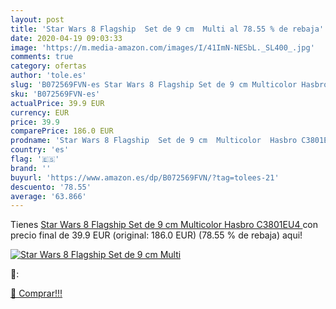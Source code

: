 ```yaml
---
layout: post
title: 'Star Wars 8 Flagship  Set de 9 cm  Multi al 78.55 % de rebaja'
date: 2020-04-19 09:03:33
image: 'https://m.media-amazon.com/images/I/41ImN-NESbL._SL400_.jpg'
comments: true
category: ofertas
author: 'tole.es'
slug: 'B072569FVN-es Star Wars 8 Flagship Set de 9 cm Multicolor Hasbro C3801EU4'
sku: 'B072569FVN-es'
actualPrice: 39.9 EUR
currency: EUR
price: 39.9
comparePrice: 186.0 EUR
prodname: 'Star Wars 8 Flagship  Set de 9 cm  Multicolor  Hasbro C3801EU4 '
country: 'es'
flag: '🇪🇸'
brand: ''
buyurl: 'https://www.amazon.es/dp/B072569FVN/?tag=tolees-21'
descuento: '78.55'
average: '63.866'
---
```


Tienes [Star Wars 8 Flagship  Set de 9 cm  Multicolor  Hasbro C3801EU4 ](https://www.amazon.es/dp/B072569FVN/?tag=tolees-21) con precio final de  39.9 EUR (original: 186.0 EUR) (78.55 %  de rebaja) aqui!

[![Star Wars 8 Flagship  Set de 9 cm  Multi](https://m.media-amazon.com/images/I/41ImN-NESbL._SL400_.jpg)](https://www.amazon.es/dp/B072569FVN/?tag=tolees-21)

🔎:


[🛒 Comprar!!!](https://www.amazon.es/dp/B072569FVN/?tag=tolees-21)
